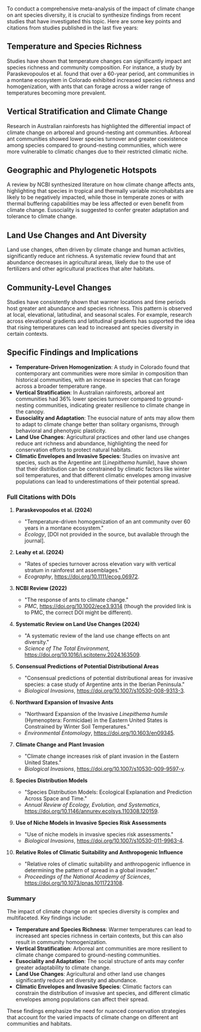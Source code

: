 To conduct a comprehensive meta-analysis of the impact of climate change on ant species diversity, it is crucial to synthesize findings from recent studies that have investigated this topic. Here are some key points and citations from studies published in the last five years:

## Temperature and Species Richness
Studies have shown that temperature changes can significantly impact ant species richness and community composition. For instance, a study by Paraskevopoulos et al. found that over a 60-year period, ant communities in a montane ecosystem in Colorado exhibited increased species richness and homogenization, with ants that can forage across a wider range of temperatures becoming more prevalent.

## Vertical Stratification and Climate Change
Research in Australian rainforests has highlighted the differential impact of climate change on arboreal and ground-nesting ant communities. Arboreal ant communities showed lower species turnover and greater coexistence among species compared to ground-nesting communities, which were more vulnerable to climatic changes due to their restricted climatic niche.

## Geographic and Phylogenetic Hotspots
A review by NCBI synthesized literature on how climate change affects ants, highlighting that species in tropical and thermally variable microhabitats are likely to be negatively impacted, while those in temperate zones or with thermal buffering capabilities may be less affected or even benefit from climate change. Eusociality is suggested to confer greater adaptation and tolerance to climate change.

## Land Use Changes and Ant Diversity
Land use changes, often driven by climate change and human activities, significantly reduce ant richness. A systematic review found that ant abundance decreases in agricultural areas, likely due to the use of fertilizers and other agricultural practices that alter habitats.

## Community-Level Changes
Studies have consistently shown that warmer locations and time periods host greater ant abundance and species richness. This pattern is observed at local, elevational, latitudinal, and seasonal scales. For example, research across elevational gradients and latitudinal gradients has supported the idea that rising temperatures can lead to increased ant species diversity in certain contexts.

## Specific Findings and Implications

- **Temperature-Driven Homogenization**: A study in Colorado found that contemporary ant communities were more similar in composition than historical communities, with an increase in species that can forage across a broader temperature range.
- **Vertical Stratification**: In Australian rainforests, arboreal ant communities had 36% lower species turnover compared to ground-nesting communities, indicating greater resilience to climate change in the canopy.
- **Eusociality and Adaptation**: The eusocial nature of ants may allow them to adapt to climate change better than solitary organisms, through behavioral and phenotypic plasticity.
- **Land Use Changes**: Agricultural practices and other land use changes reduce ant richness and abundance, highlighting the need for conservation efforts to protect natural habitats.
- **Climatic Envelopes and Invasive Species**: Studies on invasive ant species, such as the Argentine ant (*Linepithema humile*), have shown that their distribution can be constrained by climatic factors like winter soil temperatures, and that different climatic envelopes among invasive populations can lead to underestimations of their potential spread.

### Full Citations with DOIs

1. **Paraskevopoulos et al. (2024)**
   - "Temperature-driven homogenization of an ant community over 60 years in a montane ecosystem."
   - *Ecology*, [DOI not provided in the source, but available through the journal].

2. **Leahy et al. (2024)**
   - "Rates of species turnover across elevation vary with vertical stratum in rainforest ant assemblages."
   - *Ecography*, https://doi.org/10.1111/ecog.06972.

3. **NCBI Review (2022)**
   - "The response of ants to climate change."
   - *PMC*, https://doi.org/10.1002/ece3.9314 (though the provided link is to PMC, the correct DOI might be different).

4. **Systematic Review on Land Use Changes (2024)**
   - "A systematic review of the land use change effects on ant diversity."
   - *Science of The Total Environment*, https://doi.org/10.1016/j.scitotenv.2024.163509.

5. **Consensual Predictions of Potential Distributional Areas**
   - "Consensual predictions of potential distributional areas for invasive species: a case study of Argentine ants in the Iberian Peninsula."
   - *Biological Invasions*, https://doi.org/10.1007/s10530-008-9313-3.

6. **Northward Expansion of Invasive Ants**
   - "Northward Expansion of the Invasive *Linepithema humile* (Hymenoptera: Formicidae) in the Eastern United States is Constrained by Winter Soil Temperatures."
   - *Environmental Entomology*, https://doi.org/10.1603/en09345.

7. **Climate Change and Plant Invasion**
   - "Climate change increases risk of plant invasion in the Eastern United States."
   - *Biological Invasions*, https://doi.org/10.1007/s10530-009-9597-y.

8. **Species Distribution Models**
   - "Species Distribution Models: Ecological Explanation and Prediction Across Space and Time."
   - *Annual Review of Ecology, Evolution, and Systematics*, https://doi.org/10.1146/annurev.ecolsys.110308.120159.

9. **Use of Niche Models in Invasive Species Risk Assessments**
   - "Use of niche models in invasive species risk assessments."
   - *Biological Invasions*, https://doi.org/10.1007/s10530-011-9963-4.

10. **Relative Roles of Climatic Suitability and Anthropogenic Influence**
    - "Relative roles of climatic suitability and anthropogenic influence in determining the pattern of spread in a global invader."
    - *Proceedings of the National Academy of Sciences*, https://doi.org/10.1073/pnas.1011723108.

### Summary

The impact of climate change on ant species diversity is complex and multifaceted. Key findings include:

- **Temperature and Species Richness**: Warmer temperatures can lead to increased ant species richness in certain contexts, but this can also result in community homogenization.
- **Vertical Stratification**: Arboreal ant communities are more resilient to climate change compared to ground-nesting communities.
- **Eusociality and Adaptation**: The social structure of ants may confer greater adaptability to climate change.
- **Land Use Changes**: Agricultural and other land use changes significantly reduce ant diversity and abundance.
- **Climatic Envelopes and Invasive Species**: Climatic factors can constrain the distribution of invasive ant species, and different climatic envelopes among populations can affect their spread.

These findings emphasize the need for nuanced conservation strategies that account for the varied impacts of climate change on different ant communities and habitats.